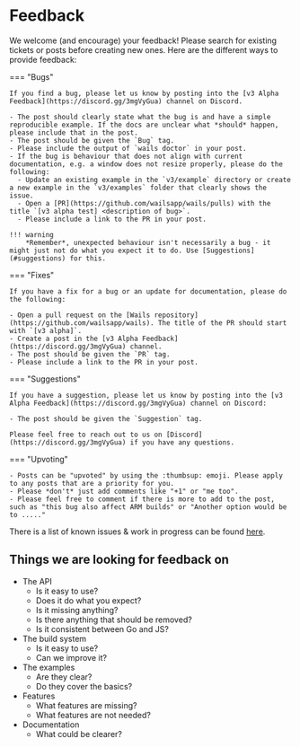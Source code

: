 # Feedback

We welcome (and encourage) your feedback! Please search for existing tickets or
posts before creating new ones. Here are the different ways to provide feedback:

=== "Bugs"

    If you find a bug, please let us know by posting into the [v3 Alpha Feedback](https://discord.gg/3mgVyGua) channel on Discord. 
    
    - The post should clearly state what the bug is and have a simple reproducible example. If the docs are unclear what *should* happen, please include that in the post.
    - The post should be given the `Bug` tag.
    - Please include the output of `wails doctor` in your post.
    - If the bug is behaviour that does not align with current documentation, e.g. a window does not resize properly, please do the following:
      - Update an existing example in the `v3/example` directory or create a new example in the `v3/examples` folder that clearly shows the issue.
      - Open a [PR](https://github.com/wailsapp/wails/pulls) with the title `[v3 alpha test] <description of bug>`.
      - Please include a link to the PR in your post.

    !!! warning
        *Remember*, unexpected behaviour isn't necessarily a bug - it might just not do what you expect it to do. Use [Suggestions](#suggestions) for this.


=== "Fixes"

    If you have a fix for a bug or an update for documentation, please do the following:

    - Open a pull request on the [Wails repository](https://github.com/wailsapp/wails). The title of the PR should start with `[v3 alpha]`.
    - Create a post in the [v3 Alpha Feedback](https://discord.gg/3mgVyGua) channel.
    - The post should be given the `PR` tag.
    - Please include a link to the PR in your post.

=== "Suggestions"

    If you have a suggestion, please let us know by posting into the [v3 Alpha Feedback](https://discord.gg/3mgVyGua) channel on Discord:

    - The post should be given the `Suggestion` tag.

    Please feel free to reach out to us on [Discord](https://discord.gg/3mgVyGua) if you have any questions.

=== "Upvoting"

    - Posts can be "upvoted" by using the :thumbsup: emoji. Please apply to any posts that are a priority for you.
    - Please *don't* just add comments like "+1" or "me too".
    - Please feel free to comment if there is more to add to the post, such as "this bug also affect ARM builds" or "Another option would be to ....."

There is a list of known issues & work in progress can be found
[here](https://github.com/orgs/wailsapp/projects/6).

## Things we are looking for feedback on

- The API
  - Is it easy to use?
  - Does it do what you expect?
  - Is it missing anything?
  - Is there anything that should be removed?
  - Is it consistent between Go and JS?
- The build system
  - Is it easy to use?
  - Can we improve it?
- The examples
  - Are they clear?
  - Do they cover the basics?
- Features
  - What features are missing?
  - What features are not needed?
- Documentation
  - What could be clearer?
